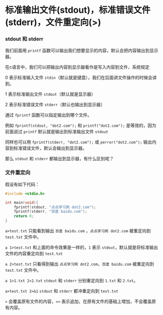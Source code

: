 # 标准输出文件(stdout)，标准错误文件(stderr)，文件重定向(>)


### stdout 和 stderr

我们前面用 `printf` 函数可以输出我们想要显示的内容，默认会把内容输出到显示器。

在c语言中，我们可以把输出内容到显示器看作是写入内容到文件，系统规定 

0 表示标准输入文件 `stdin`（默认就是键盘），我们在后面讲文件操作的时候会讲到。

1 表示标准输出文件 `stdout`（默认就是显示器）

2 表示标准错误文件 `stderr`（默认也输出到显示器）


通过 `fprintf` 函数可以指定输出到哪个文件。

例如  `fprintf(stdout, "dot2.com");` 和 `printf("dot2.com");` 是等效的，因为前面说过 `printf` 默认就是输出到标准输出文件 `stdout`

同样也可以用 `fprintf(stderr, "dot2.com");` 或 `perror("dot2.com");` 输出内容到标准错误文件，默认会输出到显示器。

那么 `stdout` 和 `stderr` 都输出到显示器，有什么区别呢？

### 文件重定向

假设有如下代码：

```c
#include <stdio.h>

int main(void){
	fprintf(stdout, "点点学习网 dot2.com");
    fprintf(stderr, "百度 baidu.com");
    return 0;
}
```

`a>test.txt` 只能看到输出 `百度 baidu.com` ，`点点学习网 dot2.com` 被重定向到 `test.txt` 文件中。

`a 1>test.txt`  和上面的命令效果是一样的，`1` 表示 `stdout`，默认就是将标准输出文件的内容重定向到 `test.txt`

`a 2>test.txt`  只看得到输出 `点点学习网 dot2.com`，`百度 baidu.com` 被重定向到 `test.txt` 文件中。

`a 1>1.txt 2>2.txt` `stdout` 和 `stderr` 分别重定向到 `1.txt` 和 `2.txt`。

`a>test.txt 2>&1` `stdout` 和 `stderr` 都冲重定向到 `test.txt`

`>` 会覆盖原有文件的内容，`>>` 表示追加，在原有文件的基础上增加，不会覆盖原有内容。


